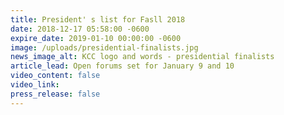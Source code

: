 ```yaml
---
title: President' s list for Fasll 2018
date: 2018-12-17 05:58:00 -0600
expire_date: 2019-01-10 00:00:00 -0600
image: /uploads/presidential-finalists.jpg
news_image_alt: KCC logo and words - presidential finalists
article_lead: Open forums set for January 9 and 10
video_content: false
video_link:
press_release: false
---
```

